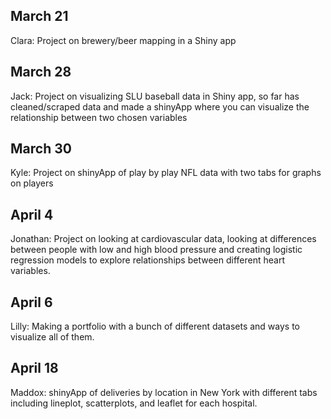 ## March 21

Clara: Project on brewery/beer mapping in a Shiny app
  
## March 28

Jack: Project on visualizing SLU baseball data in Shiny app, so far has cleaned/scraped data and made a shinyApp where you can visualize the relationship between two chosen variables


## March 30

Kyle: Project on shinyApp of play by play NFL data with two tabs for graphs on players

## April 4

Jonathan: Project on looking at cardiovascular data, looking at differences between people with low and high blood pressure and creating logistic regression models to explore relationships between different heart variables.

## April 6

Lilly: Making a portfolio with a bunch of different datasets and ways to visualize all of them.

## April 18

Maddox: shinyApp of deliveries by location in New York with different tabs including lineplot, scatterplots, and leaflet for each hospital.



